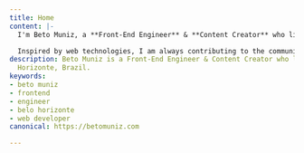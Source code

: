 ```yaml
---
title: Home
content: |-
  I'm Beto Muniz, a **Front-End Engineer** & **Content Creator** who lives in <span className="sro">Belo Horizonte,</span> Brazil.

  Inspired by web technologies, I am always contributing to the community with [**texts**](https://betomuniz.com/drops/), [**videos**](https://www.youtube.com/c/betomuniz), [**projects**](https://github.com/obetomuniz), and [**talks**](https://speakerdeck.com/obetomuniz/).
description: Beto Muniz is a Front-End Engineer & Content Creator who lives in Belo
  Horizonte, Brazil.
keywords:
- beto muniz
- frontend
- engineer
- belo horizonte
- web developer
canonical: https://betomuniz.com

---
```

